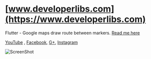 # [www.developerlibs.com](https://www.developerlibs.com)

Flutter - Google maps draw route between markers. [Read me here](https://www.developerlibs.com/2018/08/flutter-how-can-draw-route-on-google.html)

[YouTube](https://youtu.be/PA09IHkacYM) ,
[Facebook](https://www.facebook.com/developerlibs), 
[G+](https://plus.google.com/109457600203481575432),
[Instagram](https://www.instagram.com/developerlibs)

![ScreenShot](https://github.com/DeveloperLibs/flutter_google_map_route/blob/master/screen/demo.gif)
